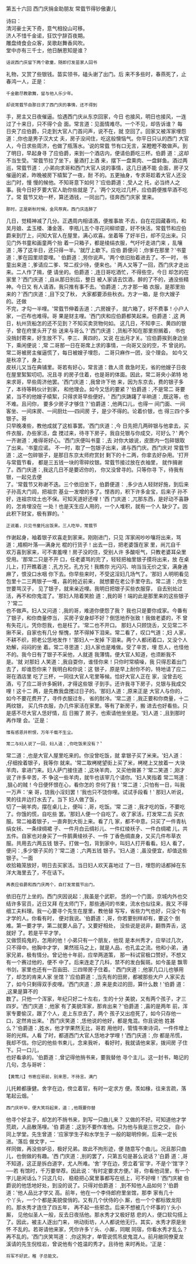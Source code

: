 第五十六回	 西门庆捐金助朋友	 常臷节得钞傲妻儿	  	
 
 
 	 	
诗曰：	 	
  	清河豪士天下奇，意气相投山可移。	 	
  	济人不惜千金诺，狂饮宁辞百夜期。	 	
  	雕盘绮食会众客，吴歌赵舞香风吹。	 	
  	堂中亦有三千士，他日酬恩知是谁？	 	
 
  	话说西门庆留下两个歌童，随即打发苗家人回书	
礼物，又赏了些银钱。苗实领书，磕头谢了出门。后
来不多些时，春燕死了，止春鸿一人，正是：	 	
 
  	千金散尽教歌舞，留与他人乐少年。	  
 
  	却说常臷节自那日求了西门庆的事情，还不得到	
手，房主又日夜催逼。恰遇西门庆从东京回家，今日
也接风，明日也接风，一连过了十来日，只不得个会
面。常言道：见面情难尽。一个不见，却告诉谁？	每	
日央了应伯爵，只走到大官人门首问声，说不在，就
空回了。回家又被浑家埋怨道：‚你也是男子汉大丈
夫，房子没间住，吃这般懊恼气。你平日只认的西门
大官人，今日求些周济，也做了瓶落水。‛说的常臷
节有口无言，呆瞪瞪不敢做声。到了明日，早起身寻
了应伯爵，来到一个酒店内，便请伯爵吃三杯。伯爵
道：‚这却不当生受。‛常臷节拉了坐下，量酒打上酒
来，摆下一盘熏肉、一盘鲜鱼。酒过两巡，常臷节道：
‚小弟向求哥和西门大官人说的事情，这几日通不能
会面，房子又催逼的紧，昨晚被房下榬絮了一夜，耐
不的。五更抽身，专求哥趁着大官人还没出门时，慢
慢的候他。不知哥意下如何？‛应伯爵道：‚受人之
托，必当终人之事。我今日好歹要大官人助你些就是
了。‛两个又吃过几杯，应伯爵便推早酒不吃了。常 
臷节又劝一杯，算还酒钱，一同出门，径奔西门庆家
里来。	 	
 
  	那时，正是新秋时候，金风荐爽。西门庆连醉了	
几日，觉精神减了几分。正遇周内相请酒，便推事故
不去，自在花园藏春坞，和吴月娘、孟玉楼、潘金莲、
李瓶儿五个寻花问柳顽耍，好不快活。常臷节和应伯
爵来到厅上，问知大官人在屋里，满心欢喜。坐着等
了好半日，却不见出来。只见门外书童和画童两个抬
着一只箱子，都是绫绢衣服，气吁吁走进门来	，乱嚷	
道：‚等了这半日，还只得一半。‛就厅上歇下。应伯
爵便问：‚你爹在那里？‛书童道：‚爹在园里顽耍哩。‛
伯爵道：‚劳你说声。‛两个依旧抬着进去了。不一时，
书童出来道：‚爹请应二爹、常二叔少待，便来也。‛
两人又等了一回，西门庆才走出来。二人作了揖，便
请坐的。伯爵道：‚连日哥吃酒忙，不得些空，今日
却怎的在家里？‛西门庆道：‚自从那日别后，整日
被人家请去饮酒，醉的了不的，通没些精神。今日又
有人请酒，我只推有事不去。‛伯爵道：‚方才那一箱 
衣服，是那里抬来的？‛西门庆道：‚目下交了秋，
大家都要添些秋衣。方才一箱，是	你大嫂子的。还做	
不完，才勾一半哩。‛常臷节伸着舌道：‚六房嫂子，
就六箱了，好不费事！小户人家，一匹布也难得。哥
果是财主哩。‛西门庆和应伯爵都笑起来。伯爵道：‚这
两日，杭州货船怎的还不见到？不知买卖货物何如。
这几日，不知李三、黄四的银子，曾在府里头开了些
送来与哥么？‛西门庆道：‚货船不知在那里担搁着，
书也没捎封寄来，好生放不下。李三、黄四的，又说
在出月才关。‛应伯爵挨到身边坐下，乘闲便说：‚常
二哥那一日在哥席上求的事情，一向哥又没的空，不
曾说的。常二哥被房主催逼慌了，每日被嫂子埋怨，
二哥只麻作一团，没个理会。	如今又是秋凉了，身上	
皮袄儿又当在典铺里。哥若有好心，常言道：救人须
救急时无，省的他嫂子日夜在屋里絮絮叨叨。况且寻
的房子住着，也是哥的体面。因此，常二哥央小弟特
地来求哥，早些周济他罢。‛西门庆道：‚我曾许下他
来，因为东京去，费的银子多了，本待等韩伙计到家，
和他理会。如今又恁的要紧？‛伯爵道：‚不是常二 
哥要紧，当不的他嫂子榬絮，只得求哥早些便好。‛
西门庆踌躇了半晌道：‚既这等，也不难。且问你，
要多少房子才够住？‛伯爵道：‚他两口儿，也得一
间门面、一间客坐、一间床房、一间厨灶──四间房
子，是少不得的。论着价银，也	得三四个多银子。哥	
只早晚凑些，教他成就了这桩事罢。‛西门庆道：‚今
日先把几两碎银与他拿去，买件衣服，办些家活，盘
搅过来，待寻下房子，我自兑银与你成交，可好么？‛
两个一齐谢道：‚难得哥好心。‛西门庆便叫书童：‚去
对你大娘说，皮匣内一包碎银取了出来。‛书童应诺。
不一时，取了一包银子出来，递与西门庆。西门庆对
常臷节道：‚这一包碎银子，是那日东京太师府赏封
剩下的十二两，你拿去好杂用。‛打开与常臷节看，
都是三五钱一块的零碎纹银。常臷节接过放在衣袖里，
就作揖谢了。西门庆道：‚我这几日不是要迟你的，
你又没曾寻的。只等你寻	下，待我有银，一起兑去便	
了。‛常臷节又称谢不迭。三个依旧坐下，伯爵便道：
‚多少古人轻财好施，到后来子孙高大门闾，把祖宗
基业一发增的多了。悭吝的，积下许多金宝，后来子 
孙不好，连祖宗坟土也不保。可知天道好还哩！‛西
门庆道：‚兀那东西，是好动不喜静的，怎肯埋没在
一处！也是天生应人用的，一个人堆积，就有一个人
缺少了。因此积下财宝，极有罪的。‛	 	
 
  	正说着，只见书童托出饭来。三人吃毕，常臷节	
作谢起身，袖着银子欢喜走到家来。刚刚进门，只见
浑家闹吵吵嚷将出来，骂道：‚梧桐叶落──满身光
棍的行货子！出去一日，把老婆饿在家	里，尚兀自千	
欢万喜到家来，可不害羞哩！房子没的住，受别人许
多酸呕气，只教老婆耳朵里受用。‛那常二只是不开
口，任老婆骂的完了，轻轻把袖里银子摸将出来，放
在桌儿上，打开瞧着道：‚孔方兄，孔方兄！我瞧你
光闪闪、响当当无价之宝，满身通麻了，恨没口水咽
你下去。你早些来时，不受这淫妇几场气了。‛那妇
人明明看见包里十二三两银子一堆，喜的抢近前来，
就想要在老公手里夺去。常二道：‚你生世要骂汉子，
见了银子，就来亲近哩。我明日把银子买些衣服穿，
自去别处过活，再不和你鬼混了。‛那妇人陪着笑脸 
道：‚我的哥！端的此是那里来的这些银子	？‛常二	
也不做声。妇人又问道：‚我的哥，难道你便怨了我？
我也只是要你成家。今番有了银子，和你商量停当，
买房子安身却不好？倒恁地乔张致！我做老婆的，不
曾有失花儿，凭你怨我，也是枉了。‛常二也不开口。
那妇人只顾饶舌，又见常二不揪不采，自家也有几分
惭愧，禁不得掉下泪来。常二看了，叹口气道：‚妇
人家，不耕不织，把老公恁地发作！‛那妇人一发掉
下泪来。两个人都闭着口，又没个人劝解，闷闷的坐
着。常二寻思道：‚妇人家也是难做。受了辛苦，埋
怨人，也怪他不的。我今日有了银子不采他，人就道
我薄情。便大官人知道，也须断我不是。‛就	对那妇	
人笑道：‚我自耍你，谁怪你来！只你时常榬噪，我
只得忍着出门去了，却谁怨你来？我明白和你说：这
银子，原是早上耐你不的，特地请了应二哥在酒店里
吃了三杯，一同往大官人宅里等候。恰好大官人正在
家，没曾去吃酒，亏了应二哥许多婉转，才得这些银
子到手。还许我寻下房子，兑银与我成交哩！这十二
两，是先教我盘搅过日子的。‛那妇人道：‚原来正是 
大官人与你的，如今不要花费开了，寻件衣服过冬，
省的耐冷。‛常二道：‚我正要和你商量，十二两纹银，
买几件衣服，办几件家活在家里。等有了新房子，搬
进去也好看些。只是感不尽大官人恁好情，后	日搬了	
房子，也索请他坐坐是。‛妇人道：‚且到那时再作理
会。‛正是：	 	
 
  	惟有感恩并积恨，万年千载不生尘。	 	
 
  	常二与妇人说了一回，妇人道：‚你吃饭来没有？‛	
常二道：‚也是大官人屋里吃来的。你没曾吃饭，就
拿银子买了米来。‛妇人道：‚仔细拴着银子，我等你
就来。‛常二取栲栳望街上买了米，栲栳上又放着一
大块羊肉，拿进门来。妇人萨门接住道：‚这块羊肉，
又买他做甚？‛常二笑道：‚刚才说了许多辛苦，不
争这一些羊肉，就牛也该宰几个请你。‛妇人笑指着
常二骂道：‚狠心的贼！今日便怀恨在心，看你怎的
奈何了我！‛常二道：‚只怕有一日，叫我一万声：‘亲
哥，饶我小淫妇罢！’我也只不饶你哩。试试手段看！‛ 
那妇人听说，笑的往井边打水去了。当下	妇人做了饭，	
切了一碗羊肉，摆在桌儿上，便叫：‚哥，吃饭。‛常
二道：‚我才吃的饭，不要吃了。你饿的慌，自吃些
罢。‛那妇人便一个自吃了。收了家活，打发常二去
买衣服。常二袖着银子，一直奔到大街上来。看了几
家，都不中意。只买了一件青杭绢女袄、一条绿绸裙
子、一件月白云绸衫儿、一件红绫袄子、一件白绸裙
儿，共五件。自家也对身买了一件鹅黄绫袄子、一件
丁香色绸直身，又买几件布草衣服。共用去六两五钱
银子。打做一包，背到家中，叫妇人打开看看。妇人
看了，便问：‚多少银子买的？‛常二道：‚六两五钱
银子。‛妇人道：‚虽没便宜，却值这些	银子。‛一面	
收拾箱笼放好，明日去买家活。当日妇人欢天喜地过
了一日，埋怨的话都掉在东洋大海里去了，不在话下。	 	
 
  	再表应伯爵和西门庆两个，自打发常臷节出门，	
依旧在厅上坐的。西门庆因说起：‚我虽是个武职，
恁的一个门面，京城内外也交结许多官员，近日又拜
在太师门下，那些通问的书柬，流水也似往来，我又 
不得细工夫料理。我一心要寻个先生在屋里，教他替
写写，省些力气也好，只没个有才学的人。你看有时，
便对我说。‛伯爵道：‚哥，你若要别样却有，要这个
倒难。第一要才学，第二就要人品了。又要好相处，
没些说是说非，翻唇弄舌，这就好	了。若是平平才学，	
又做惯捣鬼的，怎用的他！小弟只有一个朋友，他现
是本州秀才，应举过几次，只不得中。他胸中才学，
果然班马之上，就是人品，也孔孟之流。他和小弟，
通家兄弟，极有情分。曾记他十年前，应举两道策，
那一科试官极口赞好。不想又有一个赛过他的，便不
中了。后来连走了几科，禁不的发白鬓斑。如今虽是
飘零书剑，家里也还有一百亩田、三四带房子住着。‛
西门庆道：‚他家几口儿也够用了，却怎的肯来人家
坐馆？‛应伯爵道：‚当先有的田房，都被那些大户
人家买去了，如今只剩得双手皮哩。‛西门庆道：‚原
来是卖过的田，算什么数！‛伯爵	道：‚这果是算不的	
数了。只他一个浑家，年纪只好二十左右，生的十分
美貌，又有两个孩子，才三四岁。‛西门庆道：‚他家
有了美貌浑家，那肯出来？‛伯爵道：‚喜的是两年 
前，浑家专要偷汉，跟了个人，走上东京去了，两个
孩子又出痘死了，如今只存他一口，定然肯出来。‛
西门庆笑道：‚恁他说的他好，都是鬼混。你且说他
姓甚么？‛伯爵道：‚姓水，他才学果然无比，哥若
用他时，管情书柬诗词，一件件增上哥的光辉。人看
了时，都道西门大官人恁地才学哩！‛西门庆道：‚你
都是吊慌，我却不信。你记的他些书柬儿，念来我听，
看好时，我就请他来家，拨间房	子住下。只一口儿，	
也好看承的。‛伯爵道：‚曾记得他捎书来，要我替他
寻个主儿。这一封书，略记的几句，念与哥听：	 	
 
 
  	【黄莺儿】书寄应哥前，别来思，不待言。满门	
儿托赖都康健。舍字在边，傍立着官，有时一定求方
便。羡如椽，往来言疏，落笔起云烟。‛	 	
 
  	西门庆听毕，便大笑将起来，道：‚他既要你替	
他寻个好主子，却怎的不捎书来，到写一只曲儿来？
又做的不好。可知道他才学荒疏，人品散荡哩。‛伯 
爵道：‚这到不要作准他。只为他与我是三世之交，
自小同上学堂。先生曾道：‘应家学生子和水学生子
一般的聪明伶俐，后来一定长进。‛落后	做文字，一	
样同做，再没些妒忌，极好兄弟。故此不拘形迹，便
随意写个曲儿。况且那只曲儿，也倒做的有趣。‛西
门庆道：‚别的罢了，只第五句是甚么说话？‛白爵
道：‚哥不知道，这正是拆白道字，尤人所难。‘舍’
字在边，旁立着‘官’字，不是个‘馆’字？──若
有馆时，千万要举荐。因此说：‘有时定要求方便。’
哥，你看他词里，有一个字儿是闲话么？只这几句，
稳稳把心窝里事都写在纸上，可不好哩！‛西门庆被
伯爵说的他恁地好处，到没的说了。只得对伯爵道：
‚到不知他人品如何？‛伯爵道：‛他人品比才学又
高。前年，他在一个李侍郎府里坐馆，那李	家有几十	
个丫头，一个个都是美貌俊俏的。又有几个伏侍的小
厮，也一个个都标致龙阳的。那水秀才连住了四五年，
再不起一些邪念。后来不想被几个坏事的丫头小厮，
见他似圣人一般，反去日夜括他。那水秀才又极好慈
悲的人，便口软勾搭上了。因此，被主人逐出门来， 
哄动街坊，人人都说他无行。其实，水秀才原是坐怀
不乱的。若哥请他来家，凭你许多丫头、小厮，同眠
同宿，你看水秀才乱么？再不乱的。‛西门庆笑骂道：
‚你这狗才，单管说慌吊皮鬼混人。前月敝同僚夏龙
溪请的先生倪桂岩，曾说他有个姓温的秀才。且待他
来时再处。‛正是：	 	
 
  	将军不好武，稚	子总能文。	 	 	
 
